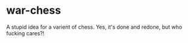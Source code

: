 # war-chess

A stupid idea for a varient of chess. Yes, it's done and redone, but who fucking cares?!
